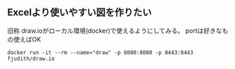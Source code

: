 ## Excelより使いやすい図を作りたい 

旧称 draw.ioがローカル環境(docker)で使えるようにしてみる。
portは好きなもの使えばOK

```
docker run -it --rm --name="draw" -p 8080:8080 -p 8443:8443 fjudith/draw.io
```
